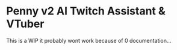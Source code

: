﻿# Penny v2 AI Twitch Assistant & VTuber
This is a WIP it probably wont work because of 0 documentation...
